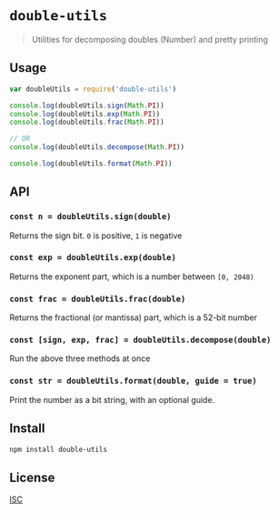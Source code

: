# `double-utils`

> Utilities for decomposing doubles (Number) and pretty printing

## Usage

```js
var doubleUtils = require('double-utils')

console.log(doubleUtils.sign(Math.PI))
console.log(doubleUtils.exp(Math.PI))
console.log(doubleUtils.frac(Math.PI))

// OR
console.log(doubleUtils.decompose(Math.PI))

console.log(doubleUtils.format(Math.PI))
```

## API

### `const n = doubleUtils.sign(double)`

Returns the sign bit. `0` is positive, `1` is negative

### `const exp = doubleUtils.exp(double)`

Returns the exponent part, which is a number between `[0, 2048)`

### `const frac = doubleUtils.frac(double)`

Returns the fractional (or mantissa) part, which is a 52-bit number

### `const [sign, exp, frac] = doubleUtils.decompose(double)`

Run the above three methods at once

### `const str = doubleUtils.format(double, guide = true)`

Print the number as a bit string, with an optional guide.

## Install

```sh
npm install double-utils
```

## License

[ISC](LICENSE)
